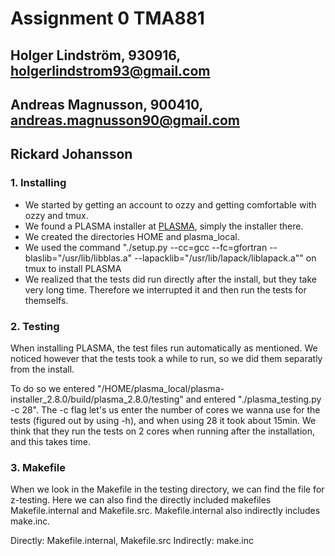 # Assignment 0 TMA881
## Holger Lindström, 930916, holgerlindstrom93@gmail.com
## Andreas Magnusson, 900410, andreas.magnusson90@gmail.com
## Rickard Johansson

### 1. Installing

* We started by getting an account to ozzy and getting comfortable with ozzy and tmux.
* We found a PLASMA installer at [PLASMA](http://www.netlib.org/plasma/), simply the installer there.
* We created the directories HOME and plasma_local.
* We used the command "./setup.py --cc=gcc --fc=gfortran --blaslib="/usr/lib/libblas.a" --lapacklib="/usr/lib/lapack/liblapack.a"" on tmux to install PLASMA
* We realized that the tests did run directly after the install, but they take very long time. Therefore we interrupted it and then run the tests for themselfs.


### 2. Testing

When installing PLASMA, the test files run automatically as mentioned. We noticed however that the tests took a while to run, so we did them separatly from the install.

To do so we entered "/HOME/plasma_local/plasma-installer_2.8.0/build/plasma_2.8.0/testing" and entered "./plasma_testing.py -c 28". The -c flag let's us enter the number of cores we wanna use for the tests (figured out by using -h), and when using 28 it took about 15min. We think that they run the tests on 2 cores when running after the installation, and this takes time. 

### 3. Makefile

When we look in the Makefile in the testing directory, we can find the file for z-testing. Here we can also find the directly included makefiles Makefile.internal and Makefile.src. Makefile.internal also indirectly includes make.inc. 

Directly: Makefile.internal, Makefile.src
Indirectly: make.inc
